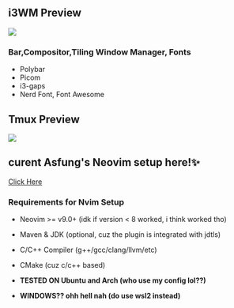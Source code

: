 ## i3WM Preview
<p><img src="https://github.com/asfung/configuration/blob/main/image/i3wm.png?raw=true" /></p>

### Bar,Compositor,Tiling Window Manager, Fonts 
- Polybar
- Picom
- i3-gaps
- Nerd Font, Font Awesome


## Tmux Preview

<p><img src="https://github.com/asfung/configuration/blob/main/image/image_1.png?raw=true" /></p>

## curent Asfung's Neovim setup here!✨
[Click Here](https://github.com/asfung/configuration/tree/main/nvim)

### Requirements for Nvim Setup
- Neovim >= v9.0+ (idk if version < 8 worked, i think worked tho)
- Maven & JDK (optional, cuz the plugin is integrated with jdtls)
- C/C++ Compiler (g++/gcc/clang/llvm/etc)
- CMake (cuz c/c++ based)

- <b>TESTED ON Ubuntu and Arch (who use my config lol??)</b>
- <b>WINDOWS?? ohh hell nah (do use wsl2 instead)</b>




